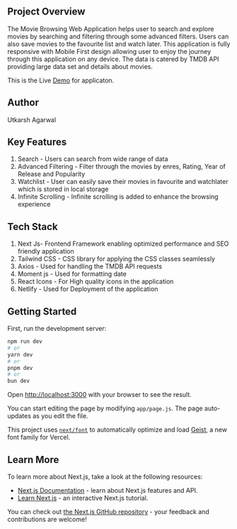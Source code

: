 ## Project Overview

The Movie Browsing Web Application helps user to search and explore movies by searching and filtering through some advanced filters. Users can also save movies to the favourite list and watch later. This application is fully responsive with Mobile First design allowing user to enjoy the journey through this application on any device. The data is catered by TMDB API providing large data set and details about movies.

This is the Live [Demo](https://movie-browser-2024.netlify.app/) for applicaton.

## Author
Utkarsh Agarwal

## Key Features

1. Search - Users can search from wide range of data
2. Advanced Filtering - Filter through the movies by enres, Rating, Year of Release and Popularity
3. Watchlist - User can easily save their movies in favourite and watchlater which is stored in local storage
4. Infinite Scrolling - Infinite scrolling is added to enhance the browsing experience

## Tech Stack
1. Next Js- Frontend Framework enabling optimized performance and SEO friendly application
2. Tailwind CSS - CSS library for applying the CSS classes seamlessly
3. Axios - Used for handling the TMDB API requests
4. Moment js - Used for formatting date
6. React Icons - For High quality icons in the application
7. Netlify - Used for Deployment of the application 

## Getting Started

First, run the development server:

```bash
npm run dev
# or
yarn dev
# or
pnpm dev
# or
bun dev
```

Open [http://localhost:3000](http://localhost:3000) with your browser to see the result.

You can start editing the page by modifying `app/page.js`. The page auto-updates as you edit the file.

This project uses [`next/font`](https://nextjs.org/docs/app/building-your-application/optimizing/fonts) to automatically optimize and load [Geist](https://vercel.com/font), a new font family for Vercel.

## Learn More

To learn more about Next.js, take a look at the following resources:

- [Next.js Documentation](https://nextjs.org/docs) - learn about Next.js features and API.
- [Learn Next.js](https://nextjs.org/learn) - an interactive Next.js tutorial.

You can check out [the Next.js GitHub repository](https://github.com/vercel/next.js) - your feedback and contributions are welcome!